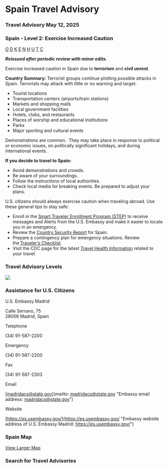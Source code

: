 # Spain Travel Advisory

### Travel Advisory May 12, 2025

### Spain - Level 2: Exercise Increased Caution

[O](javascript:void(0); "Tool Tip: Other")
[D](javascript:void(0); "Tool Tip: Wrongful Detention")
[K](javascript:void(0); "Tool Tip: Kidnap and Hostage")
[E](javascript:void(0); "Tool Tip: Event")
[N](javascript:void(0); "Tool Tip: Disaster")
[H](javascript:void(0); "Tool Tip: Health")
[U](javascript:void(0); "Tool Tip: Civil Unrest")
[T](javascript:void(0); "Tool Tip: Terrorism")
[C](javascript:void(0); "Tool Tip: Crimes")

***Reissued after periodic review with minor edits.***

Exercise increased caution in Spain due to **terrorism** and **civil unrest**.

**Country Summary:** Terrorist groups continue plotting possible attacks in Spain. Terrorists may attack with little or no warning and target:

* Tourist locations
* Transportation centers (airports/train stations)
* Markets and shopping malls
* Local government facilities
* Hotels, clubs, and restaurants
* Places of worship and educational institutions
* Parks
* Major sporting and cultural events

Demonstrations are common.  They may take place in response to political or economic issues, on politically significant holidays, and during international events.

**If you decide to travel to Spain:**

* Avoid demonstrations and crowds.
* Be aware of your surroundings.
* Follow the instructions of local authorities.
* Check local media for breaking events. Be prepared to adjust your plans.

U.S. citizens should always exercise caution when traveling abroad. Use these general tips to stay safe:

* Enroll in the [Smart Traveler Enrollment Program (STEP)](https://step.state.gov/) to receive messages and Alerts from the U.S. Embassy and make it easier to locate you in an emergency.
* Review the [Country Security Report](https://www.osac.gov/Country/Spain/Content/Detail/Report/28d9b2b3-c73a-4391-be41-1875c61c8eb2) for Spain.
* Prepare a contingency plan for emergency situations. Review the [Traveler’s Checklist](https://travel.state.gov/content/travel/en/international-travel/before-you-go/travelers-checklist.html).
* Visit the CDC page for the latest [Travel Health Information](https://wwwnc.cdc.gov/travel/destinations/traveler/none/spain?s_cid=ncezid-dgmq-travel-single-001) related to your travel.

### Travel Advisory Levels

[![](/content/dam/NEWTravelAssets/images/travel-levelv2.svg)](/content/travel/en/international-travel/before-you-go/about-our-new-products.html "Travel Advisory Levels")

### Assistance for U.S. Citizens

U.S. Embassy Madrid

Calle Serrano, 75  
28006 Madrid, Spain

Telephone

(34) 91-587-2200

Emergency

(34) 91-587-2200

Fax

(34) 91-587-2303

Email

[madridacs@state.gov](mailto: madridacs@state.gov "Embassy email address: madridacs@state.gov")

Website

[https://es.usembassy.gov/](https://es.usembassy.gov/ "Embassy website address of U.S. Embassy Madrid: https://es.usembassy.gov/")

### Spain Map

[View Larger Map](https://travelmaps.state.gov/TSGMap/?extent=-13.895124108,35.427916279,5.157282858,43.995024245 "Map of Spain")



### Search for Travel Advisories